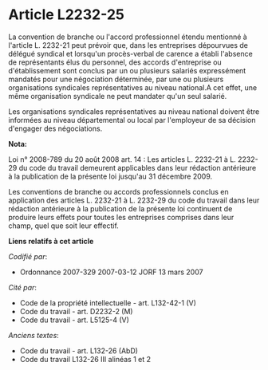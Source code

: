 # Article L2232-25

La convention de branche ou l'accord professionnel étendu mentionné à l'article L. 2232-21 peut prévoir que, dans les
entreprises dépourvues de délégué syndical et lorsqu'un procès-verbal de carence a établi l'absence de représentants élus du
personnel, des accords d'entreprise ou d'établissement sont conclus par un ou plusieurs salariés expressément mandatés pour
une négociation déterminée, par une ou plusieurs organisations syndicales représentatives au niveau national.A cet effet, une
même organisation syndicale ne peut mandater qu'un seul salarié. 

Les organisations syndicales représentatives au niveau national doivent être informées au niveau départemental ou local par
l'employeur de sa décision d'engager des négociations.

**Nota:**

Loi n° 2008-789 du 20 août 2008 art. 14 :  Les articles L. 2232-21 à L. 2232-29 du code du travail demeurent applicables dans
leur rédaction antérieure à la publication de la présente loi jusqu'au 31 décembre 2009.

Les conventions de branche ou accords professionnels conclus en application des articles L. 2232-21 à L. 2232-29 du code du
travail dans leur rédaction antérieure à la publication de la présente loi continuent de produire leurs effets pour toutes
les entreprises comprises dans leur champ, quel que soit leur effectif.

**Liens relatifs à cet article**

_Codifié par_:

  - Ordonnance 2007-329 2007-03-12 JORF 13 mars 2007

_Cité par_:

  - Code de la propriété intellectuelle - art. L132-42-1 (V)
  - Code du travail - art. D2232-2 (M)
  - Code du travail - art. L5125-4 (V)

_Anciens textes_:

  - Code du travail - art. L132-26 (AbD)
  - Code du travail L132-26 III alinéas 1 et 2
